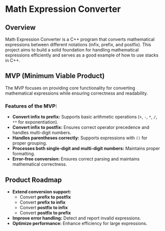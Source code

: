 # Math Expression Converter

## Overview
Math Expression Converter is a C++ program that converts mathematical expressions between different notations (infix, prefix, and postfix).
This project aims to build a solid foundation for handling mathematical expressions efficiently and serves as a good example of how to use stacks in C++.

## MVP (Minimum Viable Product)
The MVP focuses on providing core functionality for converting mathematical expressions while ensuring correctness and readability.

### Features of the MVP:
- **Convert infix to prefix:** Supports basic arithmetic operations (`+`, `-`, `*`, `/`, `**` for exponentiation).
- **Convert infix to postfix:** Ensures correct operator precedence and handles multi-digit numbers.
- **Handles parentheses correctly:** Supports expressions with `()` for proper grouping.
- **Processes both single-digit and multi-digit numbers:** Maintains proper formatting.
- **Error-free conversion:** Ensures correct parsing and maintains mathematical correctness.

## Product Roadmap
- **Extend conversion support:**
  - Convert **prefix to postfix**
  - Convert **prefix to infix**
  - Convert **postfix to infix**
  - Convert **postfix to prefix**
- **Improve error handling:** Detect and report invalid expressions.
- **Optimize performance:** Enhance efficiency for large expressions.
